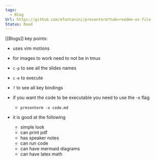 ```yaml
---
tags:
  - Blog
Url: https://github.com/mfontanini/presenterm?tab=readme-ov-file
Status: Read
---
```

[[Blogs]]
key points:
- uses vim motions
- for images to work need to not be in tmux
- `c-p` to see all the slides names
- `c-e` to execute
- `?` to see all key bindings
- if you want the code to be executable you need to use the -x flag
	- `presenterm -x code.md`

- it is good at the following
	- simple look
	- can print pdf
	- has speaker notes
	- can run code
	- can have mermaid diagrams
	- can have latex math